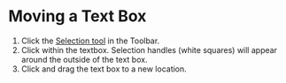 # Moving a Text Box

1. Click the [Selection tool](/selection-tools.md) in the Toolbar.
2. Click within the textbox. Selection handles \(white squares\) will appear around the outside of the text box.
3. Click and drag the text box to a new location. 



